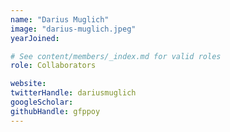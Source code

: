 ```yaml
---
name: "Darius Muglich"
image: "darius-muglich.jpeg"
yearJoined:

# See content/members/_index.md for valid roles
role: Collaborators

website:
twitterHandle: dariusmuglich
googleScholar:
githubHandle: gfppoy
---
```


